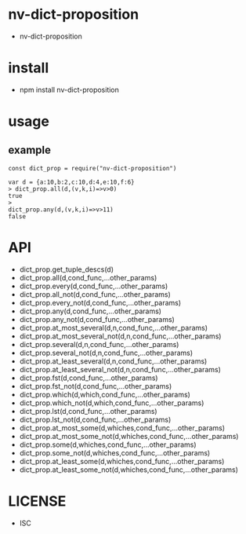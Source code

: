 nv-dict-proposition
=====================
- nv-dict-proposition 


install
=======
- npm install nv-dict-proposition 

usage
=====
    
example
-------

    const dict_prop = require("nv-dict-proposition")

    var d = {a:10,b:2,c:10,d:4,e:10,f:6}
    > dict_prop.all(d,(v,k,i)=>v>0)
    true
    >
    dict_prop.any(d,(v,k,i)=>v>11)
    false

API
====
- dict\_prop.get\_tuple\_descs(d)
- dict\_prop.all(d,cond\_func,...other\_params)
- dict\_prop.every(d,cond\_func,...other\_params)
- dict\_prop.all\_not(d,cond\_func,...other\_params)
- dict\_prop.every\_not(d,cond\_func,...other\_params)
- dict\_prop.any(d,cond\_func,...other\_params)
- dict\_prop.any\_not(d,cond\_func,...other\_params)
- dict\_prop.at\_most\_several(d,n,cond\_func,...other\_params)
- dict\_prop.at\_most\_several\_not(d,n,cond\_func,...other\_params)
- dict\_prop.several(d,n,cond\_func,...other\_params)
- dict\_prop.several\_not(d,n,cond\_func,...other\_params)
- dict\_prop.at\_least\_several(d,n,cond\_func,...other\_params)
- dict\_prop.at\_least\_several\_not(d,n,cond\_func,...other\_params)
- dict\_prop.fst(d,cond\_func,...other\_params)
- dict\_prop.fst\_not(d,cond\_func,...other\_params)
- dict\_prop.which(d,which,cond\_func,...other\_params)
- dict\_prop.which\_not(d,which,cond\_func,...other\_params)
- dict\_prop.lst(d,cond\_func,...other\_params)
- dict\_prop.lst\_not(d,cond\_func,...other\_params)
- dict\_prop.at\_most\_some(d,whiches,cond\_func,...other\_params)
- dict\_prop.at\_most\_some\_not(d,whiches,cond\_func,...other\_params)
- dict\_prop.some(d,whiches,cond\_func,...other\_params)
- dict\_prop.some\_not(d,whiches,cond\_func,...other\_params)
- dict\_prop.at\_least\_some(d,whiches,cond\_func,...other\_params)
- dict\_prop.at\_least\_some\_not(d,whiches,cond\_func,...other\_params)

LICENSE
=======
- ISC 
